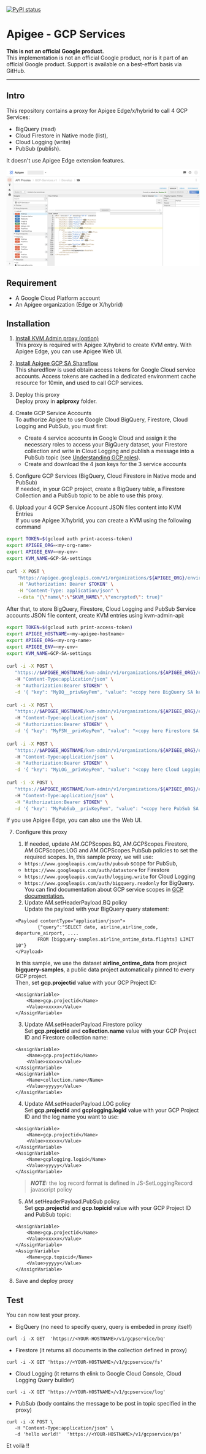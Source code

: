 [![PyPI status](https://img.shields.io/pypi/status/ansicolortags.svg)](https://pypi.python.org/pypi/ansicolortags/) 

# Apigee - GCP Services

**This is not an official Google product.**<BR>This implementation is not an official Google product, nor is it part of an official Google product. Support is available on a best-effort basis via GitHub.

***

## Intro

This repository contains a proxy for Apigee Edge/x/hybrid to call 4 GCP Services: 
- BigQuery (read)
- Cloud Firestore in Native mode (list), 
- Cloud Logging (write)
- PubSub (publish). 

It doesn't use Apigee Edge extension features.

![Proxy Overview](/images/proxy-overview.jpg)

## Requirement

- A Google Cloud Platform account 
- An Apigee organization (Edge or X/hybrid)

## Installation

1. [Install KVM Admin proxy (option)](https://github.com/apigee/devrel/tree/main/references/kvm-admin-api)<BR>This proxy is required with Apigee X/hybrid to create KVM entry. With Apigee Edge, you can use Apigee Web UI.

2. [Install Apigee GCP SA Shareflow](https://github.com/apigee/devrel/tree/main/references/gcp-sa-auth-shared-flow)<BR>This sharedflow is used obtain access tokens for Google Cloud service accounts. Access tokens are cached in a dedicated environment cache resource for 10min, and used to call GCP services.

3. Deploy this proxy<BR>Deploy proxy in **apiproxy** folder.

4. Create GCP Service Accounts<BR>To authorize Apigee to use Google Cloud BigQuery, Firestore, Cloud Logging and PubSub, you must first: 
    - Create 4 service accounts in Google Cloud and assign it the necessary roles to access your BigQuery dataset, your Firestore collection and write in Cloud Logging and publish a message into a PubSub topic (see [Understanding GCP roles](https://cloud.google.com/iam/docs/understanding-roles)).  
    - Create and download the 4 json keys for the 3 service accounts

5. Configure GCP Services (BigQuery, Cloud Firestore in Native mode and PubSub)<BR>If needed, in your GCP project, create a BigQuery table, a Firestore Collection and a PubSub topic to be able to use this proxy.

6. Upload your 4 GCP Service Account JSON files content into KVM Entries<BR>If you use Apigee X/hybrid, you can create a KVM using the following command

```sh
export TOKEN=$(gcloud auth print-access-token)
export APIGEE_ORG=<my-org-name>
export APIGEE_ENV=<my-env>
export KVM_NAME=GCP-SA-settings

curl -X POST \
    "https://apigee.googleapis.com/v1/organizations/${APIGEE_ORG}/environments/$APIGEE_ENV/keyvaluemaps" \
    -H "Authorization: Bearer $TOKEN" \
    -H "Content-Type: application/json" \
    --data "{\"name\":\"$KVM_NAME\",\"encrypted\": true}"
```

After that, to store BigQuery, Firestore, Cloud Logging and PubSub Service accounts JSON file content, create KVM entries using kvm-admin-api:

```sh
export TOKEN=$(gcloud auth print-access-token)
export APIGEE_HOSTNAME=<my-apigee-hostname>
export APIGEE_ORG=<my-org-name>
export APIGEE_ENV=<my-env>
export KVM_NAME=GCP-SA-settings

curl -i -X POST \
   "https://$APIGEE_HOSTNAME/kvm-admin/v1/organizations/${APIGEE_ORG}/environments/$APIGEE_ENV/keyvaluemaps/$KVM_NAME/entries"
   -H "Content-Type:application/json" \
   -H "Authorization:Bearer $TOKEN" \
   -d '{ "key": "MyBQ__privKeyPem", "value": "<copy here BigQuery SA key file jSON content>" } ' 

curl -i -X POST \
   "https://$APIGEE_HOSTNAME/kvm-admin/v1/organizations/${APIGEE_ORG}/environments/$APIGEE_ENV/keyvaluemaps/$KVM_NAME/entries"
   -H "Content-Type:application/json" \
   -H "Authorization:Bearer $TOKEN" \
   -d '{ "key": "MyFSN__privKeyPem", "value": "<copy here Firestore SA key file jSON content>" } ' 

curl -i -X POST \
   "https://$APIGEE_HOSTNAME/kvm-admin/v1/organizations/${APIGEE_ORG}/environments/$APIGEE_ENV/keyvaluemaps/$KVM_NAME/entries"
   -H "Content-Type:application/json" \
   -H "Authorization:Bearer $TOKEN" \
   -d '{ "key": "MyLOG__privKeyPem", "value": "<copy here Cloud Logging SA key file jSON content>" } '

curl -i -X POST \
   "https://$APIGEE_HOSTNAME/kvm-admin/v1/organizations/${APIGEE_ORG}/environments/$APIGEE_ENV/keyvaluemaps/$KVM_NAME/entries"
   -H "Content-Type:application/json" \
   -H "Authorization:Bearer $TOKEN" \
   -d '{ "key": "MyPubSub__privKeyPem", "value": "<copy here PubSub SA key file jSON content>" } ' 
```
If you use Apigee Edge, you can also use the Web UI.

7. Configure this proxy
    1. If needed, update AM.GCPScopes.BQ, AM.GCPScopes.Firestore, AM.GCPScopes.LOG and AM.GCPScopes.PubSub policies to set the required scopes. In, this sample proxy, we will use: 
    - ```https://www.googleapis.com/auth/pubsub``` scope for PubSub, 
    -  ```https://www.googleapis.com/auth/datastore``` for Firestore  
    -  ```https://www.googleapis.com/auth/logging.write``` for Cloud Logging
    - ```https://www.googleapis.com/auth/bigquery.readonly``` for BigQuery.
    <BR>You can find documentation about GCP service scopes in [GCP documentation.](https://developers.google.com/identity/protocols/oauth2/scopes)

    2. Update AM.setHeaderPayload.BQ policy<BR>Update the payload with your BigQuery query statement:
    ```
    <Payload contentType="application/json">
            {"query":"SELECT date, airline,airline_code, departure_airport, ....
            FROM [bigquery-samples.airline_ontime_data.flights] LIMIT 10"}
    </Payload>
    ```
    In this sample, we use the dataset **airline_ontime_data** from project **bigquery-samples**, a public data project automatically pinned to every GCP project. <BR>Then, set **gcp.projectid** value with your GCP Project ID:
    ```
    <AssignVariable>
        <Name>gcp.projectid</Name>
        <Value>xxxxx</Value>
    </AssignVariable>
    ```

    3. Update AM.setHeaderPayload.Firestore policy<BR>Set **gcp.projectid** and **collection.name** value with your GCP Project ID and Firestore collection name:
    
    ```
    <AssignVariable>
        <Name>gcp.projectid</Name>
        <Value>xxxxx</Value>
    </AssignVariable>
    <AssignVariable>
        <Name>collection.name</Name>
        <Value>yyyyy</Value>
    </AssignVariable>
    ```

    4. Update AM.setHeaderPayload.LOG policy<BR>Set **gcp.projectid** and **gcplogging.logid** value with your GCP Project ID and the log name you want to use:
    
    ```
    <AssignVariable>
        <Name>gcp.projectid</Name>
        <Value>xxxxx</Value>
    </AssignVariable>
    <AssignVariable>
        <Name>gcplogging.logid</Name>
        <Value>yyyyy</Value>
    </AssignVariable>
    ```
    > **_NOTE:_**  the log record format is defined in JS-SetLoggingRecord javascript policy

    5. AM.setHeaderPayload.PubSub policy.<BR>Set **gcp.projectid** and **gcp.topicid** value with your GCP Project ID and PubSub topic:

    ```
    <AssignVariable>
        <Name>gcp.projectid</Name>
        <Value>xxxxx</Value>
    </AssignVariable>
    <AssignVariable>
        <Name>gcp.topicid</Name>
        <Value>yyyyy</Value>
    </AssignVariable>
    ```
8. Save and deploy proxy

## Test

You can now test your proxy.
- BigQuery (no need to specify query, query is embeded in proxy itself)
```
curl -i -X GET  'https://<YOUR-HOSTNAME>/v1/gcpservice/bq'
```

- Firestore (it returns all documents in the collection defined in proxy)
```
curl -i -X GET 'https://<YOUR-HOSTNAME>/v1/gcpservice/fs'
```

- Cloud Logging (it returns th elink to Google Cloud Console, Cloud Logging Query builder)
```
curl -i -X GET 'https://<YOUR-HOSTNAME>/v1/gcpservice/log'
```

- PubSub (body contains the message to be post in topic specified in the proxy)
``` 
curl -i -X POST \
   -H "Content-Type:application/json" \
   -d 'hello world!'  'https://<YOUR-HOSTNAME>/v1/gcpservice/ps'
```


Et voilà !!